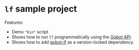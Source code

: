 # `lf` sample project

Features:

- Demo `"bin"` script
- Shows how to run `lf` programmatically using the [Gobot API](https://github.com/benallfree/gobot/tree/v1.0.0-alpha.34/docs/readme.md).
- Shows how to add [gobot-lf](https://www.npmjs.com/package/gobot-lf) as a version-locked dependency.
